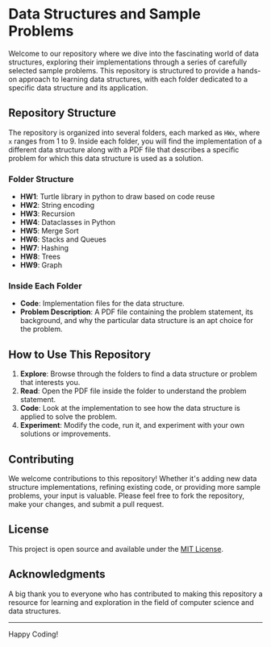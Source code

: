 # Data Structures and Sample Problems

Welcome to our repository where we dive into the fascinating world of data structures, exploring their implementations through a series of carefully selected sample problems. This repository is structured to provide a hands-on approach to learning data structures, with each folder dedicated to a specific data structure and its application.

## Repository Structure

The repository is organized into several folders, each marked as `HWx`, where `x` ranges from 1 to 9. Inside each folder, you will find the implementation of a different data structure along with a PDF file that describes a specific problem for which this data structure is used as a solution.

### Folder Structure

- **HW1**: Turtle library in python to draw based on code reuse
- **HW2**: String encoding
- **HW3**: Recursion 
- **HW4**: Dataclasses in Python
- **HW5**: Merge Sort
- **HW6**: Stacks and Queues
- **HW7**: Hashing
- **HW8**: Trees
- **HW9**: Graph

### Inside Each Folder

- **Code**: Implementation files for the data structure.
- **Problem Description**: A PDF file containing the problem statement, its background, and why the particular data structure is an apt choice for the problem.

## How to Use This Repository

1. **Explore**: Browse through the folders to find a data structure or problem that interests you.
2. **Read**: Open the PDF file inside the folder to understand the problem statement.
3. **Code**: Look at the implementation to see how the data structure is applied to solve the problem.
4. **Experiment**: Modify the code, run it, and experiment with your own solutions or improvements.

## Contributing

We welcome contributions to this repository! Whether it's adding new data structure implementations, refining existing code, or providing more sample problems, your input is valuable. Please feel free to fork the repository, make your changes, and submit a pull request.

## License

This project is open source and available under the [MIT License](LICENSE.md).

## Acknowledgments

A big thank you to everyone who has contributed to making this repository a resource for learning and exploration in the field of computer science and data structures.

---

Happy Coding!

